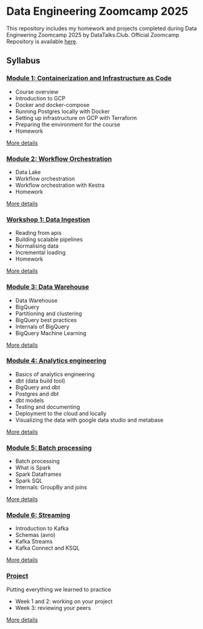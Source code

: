 # Data Engineering Zoomcamp 2025

This repository includes my homework and projects completed during Data Engineering Zoomcamp 2025 by DataTalks.Club.
Official Zoomcamp Repository is available [here](https://github.com/DataTalksClub/data-engineering-zoomcamp/).


## Syllabus

### [Module 1: Containerization and Infrastructure as Code](01-docker-terraform/)

* Course overview
* Introduction to GCP
* Docker and docker-compose
* Running Postgres locally with Docker
* Setting up infrastructure on GCP with Terraform
* Preparing the environment for the course
* Homework

[More details](01-docker-terraform/)


### [Module 2: Workflow Orchestration](02-workflow-orchestration/)

* Data Lake
* Workflow orchestration
* Workflow orchestration with Kestra
* Homework

[More details](02-workflow-orchestration/)


### [Workshop 1: Data Ingestion](cohorts/2025/workshops/dlt.md)

* Reading from apis
* Building scalable pipelines
* Normalising data
* Incremental loading
* Homework


[More details](cohorts/2025/workshops/dlt.md)


### [Module 3: Data Warehouse](03-data-warehouse/)

* Data Warehouse
* BigQuery
* Partitioning and clustering
* BigQuery best practices
* Internals of BigQuery
* BigQuery Machine Learning

[More details](03-data-warehouse/)


### [Module 4: Analytics engineering](04-analytics-engineering/)

* Basics of analytics engineering
* dbt (data build tool)
* BigQuery and dbt
* Postgres and dbt
* dbt models
* Testing and documenting
* Deployment to the cloud and locally
* Visualizing the data with google data studio and metabase


[More details](04-analytics-engineering/)


### [Module 5: Batch processing](05-batch/)

* Batch processing
* What is Spark
* Spark Dataframes
* Spark SQL
* Internals: GroupBy and joins

[More details](05-batch/)

### [Module 6: Streaming](06-streaming/)

* Introduction to Kafka
* Schemas (avro)
* Kafka Streams
* Kafka Connect and KSQL

[More details](06-streaming/)



### [Project](projects)

Putting everything we learned to practice

* Week 1 and 2: working on your project
* Week 3: reviewing your peers

[More details](projects)
